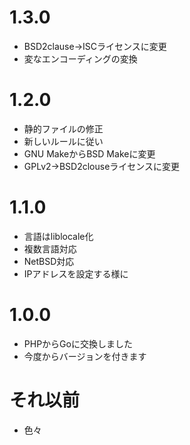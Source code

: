 # 1.3.0
* BSD2clause→ISCライセンスに変更
* 変なエンコーディングの変換

# 1.2.0
* 静的ファイルの修正
* 新しいルールに従い
* GNU MakeからBSD Makeに変更
* GPLv2→BSD2clouseライセンスに変更

# 1.1.0
* 言語はliblocale化
* 複数言語対応
* NetBSD対応
* IPアドレスを設定する様に

# 1.0.0
* PHPからGoに交換しました
* 今度からバージョンを付きます

# それ以前
* 色々
